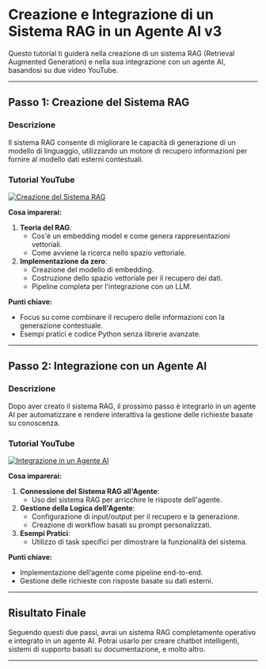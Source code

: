 # Creazione e Integrazione di un Sistema RAG in un Agente AI v3

Questo tutorial ti guiderà nella creazione di un sistema RAG (Retrieval Augmented Generation) e nella sua integrazione con un agente AI, basandosi su due video YouTube.

---

## **Passo 1: Creazione del Sistema RAG**

### **Descrizione**
Il sistema RAG consente di migliorare le capacità di generazione di un modello di linguaggio, utilizzando un motore di recupero informazioni per fornire al modello dati esterni contestuali.

### **Tutorial YouTube**
[![Creazione del Sistema RAG](https://img.youtube.com/vi/SSc_OVJli4Q/0.jpg)](https://youtu.be/SSc_OVJli4Q)

**Cosa imparerai:**
1. **Teoria del RAG**:
   - Cos'è un embedding model e come genera rappresentazioni vettoriali.
   - Come avviene la ricerca nello spazio vettoriale.
2. **Implementazione da zero**:
   - Creazione del modello di embedding.
   - Costruzione dello spazio vettoriale per il recupero dei dati.
   - Pipeline completa per l'integrazione con un LLM.

**Punti chiave:**
- Focus su come combinare il recupero delle informazioni con la generazione contestuale.
- Esempi pratici e codice Python senza librerie avanzate.

---

## **Passo 2: Integrazione con un Agente AI**

### **Descrizione**
Dopo aver creato il sistema RAG, il prossimo passo è integrarlo in un agente AI per automatizzare e rendere interattiva la gestione delle richieste basate su conoscenza.

### **Tutorial YouTube**
[![Integrazione in un Agente AI](https://img.youtube.com/vi/c7t44DbWaWo/0.jpg)](https://youtu.be/c7t44DbWaWo)

**Cosa imparerai:**
1. **Connessione del Sistema RAG all'Agente**:
   - Uso del sistema RAG per arricchire le risposte dell'agente.
2. **Gestione della Logica dell'Agente**:
   - Configurazione di input/output per il recupero e la generazione.
   - Creazione di workflow basati su prompt personalizzati.
3. **Esempi Pratici**:
   - Utilizzo di task specifici per dimostrare la funzionalità del sistema.

**Punti chiave:**
- Implementazione dell’agente come pipeline end-to-end.
- Gestione delle richieste con risposte basate su dati esterni.

---

## **Risultato Finale**
Seguendo questi due passi, avrai un sistema RAG completamente operativo e integrato in un agente AI. Potrai usarlo per creare chatbot intelligenti, sistemi di supporto basati su documentazione, e molto altro.

---
